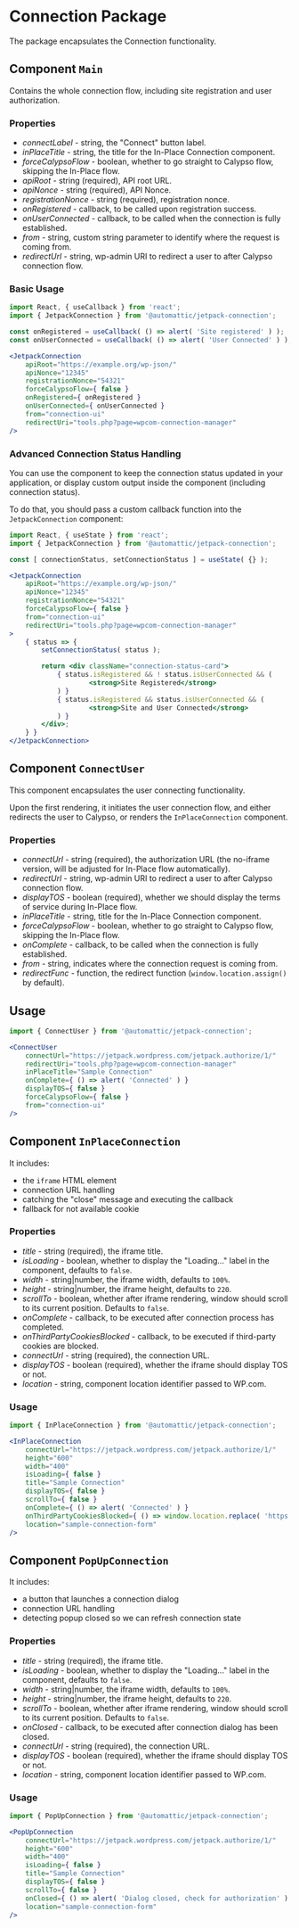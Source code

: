 Connection Package
=========

The package encapsulates the Connection functionality.

## Component `Main`
Contains the whole connection flow, including site registration and user authorization.

### Properties
- *connectLabel* - string, the "Connect" button label.
- *inPlaceTitle* - string, the title for the In-Place Connection component.
- *forceCalypsoFlow* - boolean, whether to go straight to Calypso flow, skipping the In-Place flow.
- *apiRoot* - string (required), API root URL.
- *apiNonce* - string (required), API Nonce.
- *registrationNonce* - string (required), registration nonce.
- *onRegistered* - callback, to be called upon registration success.
- *onUserConnected* - callback, to be called when the connection is fully established.
- *from* - string, custom string parameter to identify where the request is coming from.
- *redirectUrl* - string, wp-admin URI to redirect a user to after Calypso connection flow.

### Basic Usage
```jsx
import React, { useCallback } from 'react';
import { JetpackConnection } from '@automattic/jetpack-connection';

const onRegistered = useCallback( () => alert( 'Site registered' ) );
const onUserConnected = useCallback( () => alert( 'User Connected' ) );

<JetpackConnection
	apiRoot="https://example.org/wp-json/"
	apiNonce="12345"
	registrationNonce="54321"
	forceCalypsoFlow={ false }
	onRegistered={ onRegistered }
	onUserConnected={ onUserConnected }
	from="connection-ui"
	redirectUri="tools.php?page=wpcom-connection-manager"
/>
```

### Advanced Connection Status Handling

You can use the component to keep the connection status updated in your application,
or display custom output inside the component (including connection status).

To do that, you should pass a custom callback function into the `JetpackConnection` component:

```jsx
import React, { useState } from 'react';
import { JetpackConnection } from '@automattic/jetpack-connection';

const [ connectionStatus, setConnectionStatus ] = useState( {} );

<JetpackConnection
	apiRoot="https://example.org/wp-json/"
	apiNonce="12345"
	registrationNonce="54321"
	forceCalypsoFlow={ false }
	from="connection-ui"
	redirectUri="tools.php?page=wpcom-connection-manager"
>
	{ status => {
		setConnectionStatus( status );

		return <div className="connection-status-card">
			{ status.isRegistered && ! status.isUserConnected && (
					<strong>Site Registered</strong>
			) }
			{ status.isRegistered && status.isUserConnected && (
					<strong>Site and User Connected</strong>
			) }
		</div>;
	} }
</JetpackConnection>
```

## Component `ConnectUser`
This component encapsulates the user connecting functionality.

Upon the first rendering, it initiates the user connection flow, and either redirects the user to Calypso,
or renders the `InPlaceConnection` component.

### Properties

- *connectUrl* - string (required), the authorization URL (the no-iframe version, will be adjusted for In-Place flow automatically).
- *redirectUrl* - string, wp-admin URI to redirect a user to after Calypso connection flow.
- *displayTOS* - boolean (required), whether we should display the terms of service during In-Place flow.
- *inPlaceTitle* - string, title for the In-Place Connection component.
- *forceCalypsoFlow* - boolean, whether to go straight to Calypso flow, skipping the In-Place flow.
- *onComplete* - callback, to be called when the connection is fully established.
- *from* - string, indicates where the connection request is coming from.
- *redirectFunc* - function, the redirect function (`window.location.assign()` by default).

## Usage
```jsx
import { ConnectUser } from '@automattic/jetpack-connection';

<ConnectUser
	connectUrl="https://jetpack.wordpress.com/jetpack.authorize/1/"
	redirectUri="tools.php?page=wpcom-connection-manager"
	inPlaceTitle="Sample Connection"
	onComplete={ () => alert( 'Connected' ) }
	displayTOS={ false }
	forceCalypsoFlow={ false }
	from="connection-ui"
/>
```

## Component `InPlaceConnection`
It includes:
- the `iframe` HTML element
- connection URL handling
- catching the "close" message and executing the callback
- fallback for not available cookie

### Properties
- *title* - string (required), the iframe title.
- *isLoading* - boolean, whether to display the "Loading..." label in the component, defaults to `false`.
- *width* - string|number, the iframe width, defaults to `100%`.
- *height* - string|number, the iframe height, defaults to `220`.
- *scrollTo* - boolean, whether after iframe rendering, window should scroll to its current position. Defaults to `false`.
- *onComplete* - callback, to be executed after connection process has completed.
- *onThirdPartyCookiesBlocked* - callback, to be executed if third-party cookies are blocked.
- *connectUrl* - string (required), the connection URL.
- *displayTOS* - boolean (required), whether the iframe should display TOS or not.
- *location* - string, component location identifier passed to WP.com.

### Usage
```jsx
import { InPlaceConnection } from '@automattic/jetpack-connection';

<InPlaceConnection
	connectUrl="https://jetpack.wordpress.com/jetpack.authorize/1/"
	height="600"
	width="400"
	isLoading={ false }
	title="Sample Connection"
	displayTOS={ false }
	scrollTo={ false }
	onComplete={ () => alert( 'Connected' ) }
	onThirdPartyCookiesBlocked={ () => window.location.replace( 'https://example.org/fallback-url/' ) }
	location="sample-connection-form"
/>
```

## Component `PopUpConnection`
It includes:
- a button that launches a connection dialog
- connection URL handling
- detecting popup closed so we can refresh connection state

### Properties
- *title* - string (required), the iframe title.
- *isLoading* - boolean, whether to display the "Loading..." label in the component, defaults to `false`.
- *width* - string|number, the iframe width, defaults to `100%`.
- *height* - string|number, the iframe height, defaults to `220`.
- *scrollTo* - boolean, whether after iframe rendering, window should scroll to its current position. Defaults to `false`.
- *onClosed* - callback, to be executed after connection dialog has been closed.
- *connectUrl* - string (required), the connection URL.
- *displayTOS* - boolean (required), whether the iframe should display TOS or not.
- *location* - string, component location identifier passed to WP.com.

### Usage
```jsx
import { PopUpConnection } from '@automattic/jetpack-connection';

<PopUpConnection
	connectUrl="https://jetpack.wordpress.com/jetpack.authorize/1/"
	height="600"
	width="400"
	isLoading={ false }
	title="Sample Connection"
	displayTOS={ false }
	scrollTo={ false }
	onClosed={ () => alert( 'Dialog closed, check for authorization' ) }
	location="sample-connection-form"
/>
```